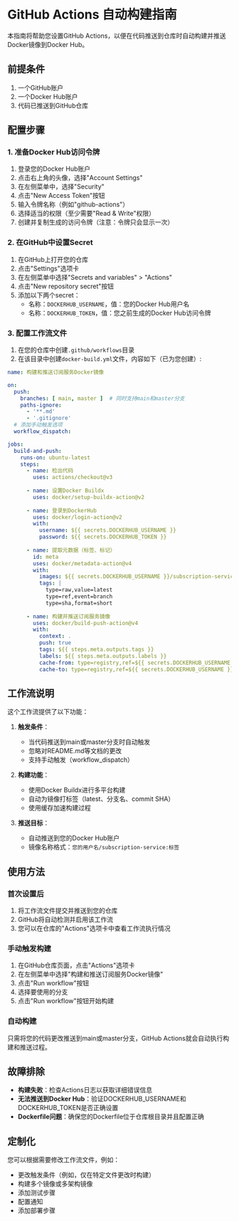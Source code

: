 # GitHub Actions 自动构建指南

本指南将帮助您设置GitHub Actions，以便在代码推送到仓库时自动构建并推送Docker镜像到Docker Hub。

## 前提条件

1. 一个GitHub账户
2. 一个Docker Hub账户
3. 代码已推送到GitHub仓库

## 配置步骤

### 1. 准备Docker Hub访问令牌

1. 登录您的Docker Hub账户
2. 点击右上角的头像，选择"Account Settings"
3. 在左侧菜单中，选择"Security"
4. 点击"New Access Token"按钮
5. 输入令牌名称（例如"github-actions"）
6. 选择适当的权限（至少需要"Read & Write"权限）
7. 创建并复制生成的访问令牌（注意：令牌只会显示一次）

### 2. 在GitHub中设置Secret

1. 在GitHub上打开您的仓库
2. 点击"Settings"选项卡
3. 在左侧菜单中选择"Secrets and variables" > "Actions"
4. 点击"New repository secret"按钮
5. 添加以下两个secret：
   - 名称：`DOCKERHUB_USERNAME`，值：您的Docker Hub用户名
   - 名称：`DOCKERHUB_TOKEN`，值：您之前生成的Docker Hub访问令牌

### 3. 配置工作流文件

1. 在您的仓库中创建`.github/workflows`目录
2. 在该目录中创建`docker-build.yml`文件，内容如下（已为您创建）:

```yaml
name: 构建和推送订阅服务Docker镜像

on:
  push:
    branches: [ main, master ]  # 同时支持main和master分支
    paths-ignore:
      - '**.md'
      - '.gitignore'
  # 添加手动触发选项
  workflow_dispatch:

jobs:
  build-and-push:
    runs-on: ubuntu-latest
    steps:
      - name: 检出代码
        uses: actions/checkout@v3
      
      - name: 设置Docker Buildx
        uses: docker/setup-buildx-action@v2
      
      - name: 登录到DockerHub
        uses: docker/login-action@v2
        with:
          username: ${{ secrets.DOCKERHUB_USERNAME }}
          password: ${{ secrets.DOCKERHUB_TOKEN }}
      
      - name: 提取元数据（标签、标记）
        id: meta
        uses: docker/metadata-action@v4
        with:
          images: ${{ secrets.DOCKERHUB_USERNAME }}/subscription-service
          tags: |
            type=raw,value=latest
            type=ref,event=branch
            type=sha,format=short
      
      - name: 构建并推送订阅服务镜像
        uses: docker/build-push-action@v4
        with:
          context: .
          push: true
          tags: ${{ steps.meta.outputs.tags }}
          labels: ${{ steps.meta.outputs.labels }}
          cache-from: type=registry,ref=${{ secrets.DOCKERHUB_USERNAME }}/subscription-service:buildcache
          cache-to: type=registry,ref=${{ secrets.DOCKERHUB_USERNAME }}/subscription-service:buildcache,mode=max
```

## 工作流说明

这个工作流提供了以下功能：

1. **触发条件**：
   - 当代码推送到main或master分支时自动触发
   - 忽略对README.md等文档的更改
   - 支持手动触发（workflow_dispatch）

2. **构建功能**：
   - 使用Docker Buildx进行多平台构建
   - 自动为镜像打标签（latest、分支名、commit SHA）
   - 使用缓存加速构建过程

3. **推送目标**：
   - 自动推送到您的Docker Hub账户
   - 镜像名称格式：`您的用户名/subscription-service:标签`

## 使用方法

### 首次设置后

1. 将工作流文件提交并推送到您的仓库
2. GitHub将自动检测并启用该工作流
3. 您可以在仓库的"Actions"选项卡中查看工作流执行情况

### 手动触发构建

1. 在GitHub仓库页面，点击"Actions"选项卡
2. 在左侧菜单中选择"构建和推送订阅服务Docker镜像"
3. 点击"Run workflow"按钮
4. 选择要使用的分支
5. 点击"Run workflow"按钮开始构建

### 自动构建

只需将您的代码更改推送到main或master分支，GitHub Actions就会自动执行构建和推送过程。

## 故障排除

- **构建失败**：检查Actions日志以获取详细错误信息
- **无法推送到Docker Hub**：验证DOCKERHUB_USERNAME和DOCKERHUB_TOKEN是否正确设置
- **Dockerfile问题**：确保您的Dockerfile位于仓库根目录并且配置正确

## 定制化

您可以根据需要修改工作流文件，例如：

- 更改触发条件（例如，仅在特定文件更改时构建）
- 构建多个镜像或多架构镜像
- 添加测试步骤
- 配置通知
- 添加部署步骤 